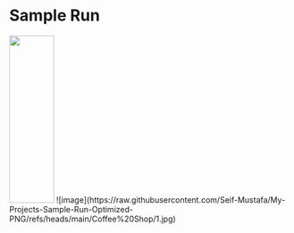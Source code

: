# Sample Run

<img width="80" height="300" src="https://raw.githubusercontent.com/Seif-Mustafa/My-Projects-Sample-Run-Optimized-PNG/refs/heads/main/Coffee%20Shop/2.jpg">
![image](https://raw.githubusercontent.com/Seif-Mustafa/My-Projects-Sample-Run-Optimized-PNG/refs/heads/main/Coffee%20Shop/1.jpg)
